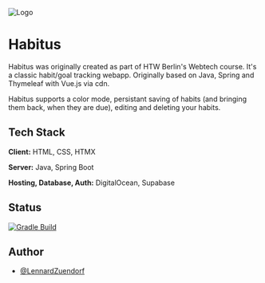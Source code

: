 ![Logo](https://github.com/LennardZuendorf/website_zuendorf.me/blob/main/img/projects/habitus_logo_long2.png)

# Habitus

Habitus was originally created as part of HTW Berlin's Webtech course. It's a classic habit/goal tracking webapp.
Originally based on Java, Spring and Thymeleaf with Vue.js via cdn.

Habitus supports a color mode, persistant saving of habits (and bringing them back, when they are due), editing and deleting your habits.

## Tech Stack

**Client:** HTML, CSS, HTMX

**Server:** Java, Spring Boot

**Hosting, Database, Auth:** DigitalOcean, Supabase

## Status

[![Gradle Build](https://github.com/LennardZuendorf/habitus/actions/workflows/gradle.yml/badge.svg)](https://github.com/LennardZuendorf/habitus/actions/workflows/gradle.yml)

## Author

- [@LennardZuendorf](https://github.com/LennardZuendorf)